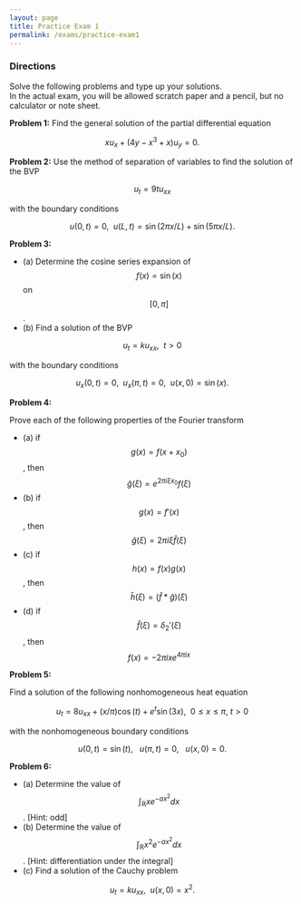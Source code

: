 ```yaml
---
layout: page
title: Practice Exam 1
permalink: /exams/practice-exam1
---
```


### Directions
Solve the following problems and type up your solutions.  
In the actual exam, you will be allowed scratch paper and a pencil, but no calculator or note sheet.


**Problem 1:** Find the general solution of the partial differential equation

$$xu_x + (4y-x^3+x)u_y = 0.$$

**Problem 2:** Use the method of separation of variables to find the solution of the BVP

$$u_{t} = 9tu_{xx}$$

with the boundary conditions

$$u(0,t) = 0,\ \ u(L,t) = \sin(2\pi x/L) + \sin(5\pi x/L).$$

**Problem 3:**

* (a) Determine the cosine series expansion of $$f(x) = \sin(x)$$ on $$[0,\pi]$$.
* (b) Find a solution of the BVP

$$u_t = ku_{xx},\ \ t > 0$$

with the boundary conditions

$$u_x(0,t) = 0,\ \ u_x(\pi,t) = 0,\ \ u(x,0) = \sin(x).$$

**Problem 4:**

Prove each of the following properties of the Fourier transform

* (a) if $$g(x) = f(x+x_0)$$, then $$\hat g(\xi) = e^{2\pi i\xi x_0}f(\xi)$$
* (b) if $$g(x) = f'(x)$$, then $$\hat g(\xi) = 2\pi i\xi \hat f(\xi)$$
* (c) if $$h(x) = f(x)g(x)$$, then $$\hat h(\xi) = (\hat f * \hat g)(\xi)$$
* (d) if $$\hat f(\xi) = \delta_2'(\xi)$$, then $$f(x) = -2\pi i x e^{4\pi i x}$$

**Problem 5:**

Find a solution of the following nonhomogeneous heat equation

$$u_t = 8u_{xx} + (x/\pi)\cos(t) + e^t\sin(3x),\ \ 0\leq x\leq \pi,\ t>0$$

with the nonhomogeneous boundary conditions

$$u(0,t) = \sin(t),\ \ \ u(\pi,t) = 0,\ \ \ u(x,0) = 0.$$

**Problem 6:**

* (a) Determine the value of $$\int_{\mathbb{R}} xe^{-ax^2}dx$$.  [Hint: odd]
* (b) Determine the value of $$\int_{\mathbb{R}} x^2e^{-ax^2}dx$$.  [Hint: differentiation under the integral]
* (c) Find a solution of the Cauchy problem

$$u_t = ku_{xx},\ \ u(x,0) = x^2.$$


